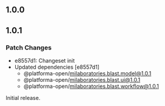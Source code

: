 ## 1.0.0

## 1.0.1

### Patch Changes

- e8557d1: Changeset init
- Updated dependencies [e8557d1]
  - @platforma-open/milaboratories.blast.model@1.0.1
  - @platforma-open/milaboratories.blast.ui@1.0.1
  - @platforma-open/milaboratories.blast.workflow@1.0.1

Initial release.
